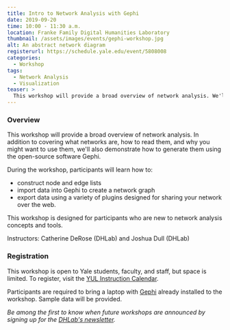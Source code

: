 ```yaml
---
title: Intro to Network Analysis with Gephi
date: 2019-09-20
time: 10:00 - 11:30 a.m.
location: Franke Family Digital Humanities Laboratory
thumbnail: /assets/images/events/gephi-workshop.jpg
alt: An abstract network diagram
registerurl: https://schedule.yale.edu/event/5808008
categories:
  - Workshop
tags:
  - Network Analysis
  - Visualization
teaser: >
  This workshop will provide a broad overview of network analysis. We'll cover what networks are, how you can interpret them, and why you might want to use them in your research.
---
```


### Overview
This workshop will provide a broad overview of network analysis. In addition to covering what networks are, how to read them, and why you might want to use them, we'll also demonstrate how to generate them using the open-source software Gephi. 

During the workshop, participants will learn how to: 
- construct node and edge lists
- import data into Gephi to create a network graph
- export data using a variety of plugins designed for sharing your network over the web.

This workshop is designed for participants who are new to network analysis concepts and tools.

Instructors: Catherine DeRose (DHLab) and Joshua Dull (DHLab)

### Registration

This workshop is open to Yale students, faculty, and staff, but space is limited. To register, visit the <a href='https://schedule.yale.edu/event/5808008' target='_blank'>YUL Instruction Calendar</a>.

Participants are required to bring a laptop with <a href='https://gephi.org/' target='_blank'>Gephi</a> already installed to the workshop. Sample data will be provided.

*Be among the first to know when future workshops are announced by signing up for the <a href='https://subscribe.yale.edu/browse?search=digital+humanities' target='_blank'>DHLab's newsletter</a>.*
